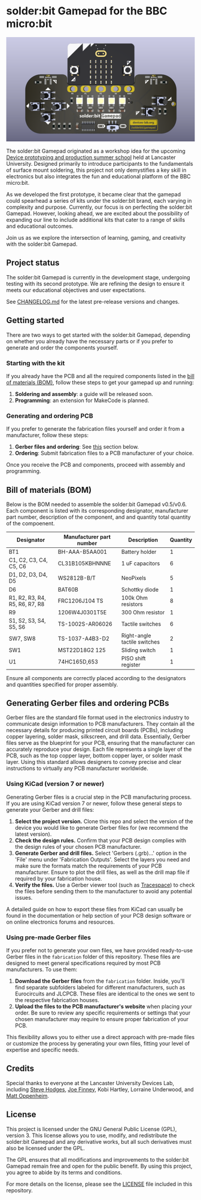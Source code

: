 # solder:bit Gamepad for the BBC micro:bit

![Render of the solder:bit Gamepad PCB](/media/cover-image.png "A render of the latest version of the board")

The solder:bit Gamepad originated as a workshop idea for the upcoming [Device prototyping and production summer school](https://prosquared.org/event/2024-summer-school/) held at Lancaster University. Designed primarily to introduce participants to the fundamentals of surface mount soldering, this project not only demystifies a key skill in electronics but also integrates the fun and educational platform of the BBC micro:bit.

As we developed the first prototype, it became clear that the gamepad could spearhead a series of kits under the solder:bit brand, each varying in complexity and purpose. Currently, our focus is on perfecting the solder:bit Gamepad. However, looking ahead, we are excited about the possibility of expanding our line to include additional kits that cater to a range of skills and educational outcomes.

Join us as we explore the intersection of learning, gaming, and creativity with the solder:bit Gamepad.

## Project status

The solder:bit Gamepad is currently in the development stage, undergoing testing with its second prototype. We are refining the design to ensure it meets our educational objectives and user expectations.

See [CHANGELOG.md](/CHANGELOG.md) for the latest pre-release versions and changes.

## Getting started

There are two ways to get started with the solder:bit Gamepad, depending on whether you already have the necessary parts or if you prefer to generate and order the components yourself.

### Starting with the kit

If you already have the PCB and all the required components listed in the [bill of materials (BOM)](#bill-of-materials-bom), follow these steps to get your gamepad up and running:

1. **Soldering and assembly**: a guide will be released soon.
2. **Programming**: an extension for MakeCode is planned.

### Generating and ordering PCB

If you prefer to generate the fabrication files yourself and order it from a manufacturer, follow these steps:

1. **Gerber files and ordering**: See [this](#generating-gerber-files-and-ordering-pcbsw) section below.
2. **Ordering**: Submit fabrication files to a PCB manufacturer of your choice.

Once you receive the PCB and components, proceed with assembly and programming.

## Bill of materials (BOM)

Below is the BOM needed to assemble the solder:bit Gamepad v0.5/v0.6. Each component is listed with its corresponding designator, manufacturer part number, description of the component, and and quantity total quantity of the compoenent.

| Designator                     | Manufacturer part number | Description                  | Quantity |
| ------------------------------ | ------------------------ | ---------------------------- | -------- |
| BT1                            | BH-AAA-B5AA001           | Battery holder               | 1        |
| C1, C2, C3, C4, C5, C6         | CL31B105KBHNNNE          | 1 uF capacitors              | 6        |
| D1, D2, D3, D4, D5             | WS2812B-B/T              | NeoPixels                    | 5        |
| D6                             | BAT60B                   | Schottky diode               | 1        |
| R1, R2, R3, R4, R5, R6, R7, R8 | FRC1206J104 TS           | 100k Ohm resistors           | 8        |
| R9                             | 1206W4J0301T5E           | 300 Ohm resistor             | 1        |
| S1, S2, S3, S4, S5, S6         | TS-1002S-AR06026         | Tactile switches             | 6        |
| SW7, SW8                       | TS-1037-A4B3-D2          | Right-angle tactile switches | 2        |
| SW1                            | MST22D18G2 125           | Sliding switch               | 1        |
| U1                             | 74HC165D,653             | PISO shift register          | 1        |

Ensure all components are correctly placed according to the designators and quantities specified for proper assembly.

## Generating Gerber files and ordering PCBs

Gerber files are the standard file format used in the electronics industry to communicate design information to PCB manufacturers. They contain all the necessary details for producing printed circuit boards (PCBs), including copper layering, solder mask, silkscreen, and drill data. Essentially, Gerber files serve as the blueprint for your PCB, ensuring that the manufacturer can accurately reproduce your design. Each file represents a single layer of the PCB, such as the top copper layer, bottom copper layer, or solder mask layer. Using this standard allows designers to convey precise and clear instructions to virtually any PCB manufacturer worldwide.

### Using KiCad (version 7 or newer)

Generating Gerber files is a crucial step in the PCB manufacturing process. If you are using KiCad version 7 or newer, follow these general steps to generate your Gerber and drill files:

1. **Select the project version.** Clone this repo and select the version of the device you would like to generate Gerber files for (we recommend the latest version).
2. **Check the design rules.** Confirm that your PCB design complies with the design rules of your chosen PCB manufacturer.
3. **Generate Gerber and drill files.** Select 'Gerbers (.grb)...' option in the 'File' menu under 'Fabrication Outputs'. Select the layers you need and make sure the formats match the requirements of your PCB manufacturer. Ensure to plot the drill files, as well as the drill map file if required by your fabrication house.
4. **Verify the files.** Use a Gerber viewer tool (such as [Tracespace](https://tracespace.io)) to check the files before sending them to the manufacturer to avoid any potential issues.

A detailed guide on how to export these files from KiCad can usually be found in the documentation or help section of your PCB design software or on online electronics forums and resources.

### Using pre-made Gerber files

If you prefer not to generate your own files, we have provided ready-to-use Gerber files in the `fabrication` folder of this repository. These files are designed to meet general specifications required by most PCB manufacturers. To use them:

1. **Download the Gerber files** from the `fabrication` folder. Inside, you'll find separate subfolders labeled for different manufacturers, such as Eurocircuits and JLCPCB. These files are identical to the ones we sent to the respective fabrication houses.
2. **Upload the files to the PCB manufacturer's website** when placing your order. Be sure to review any specific requirements or settings that your chosen manufacturer may require to ensure proper fabrication of your PCB.

This flexibility allows you to either use a direct approach with pre-made files or customize the process by generating your own files, fitting your level of expertise and specific needs.

## Credits

Special thanks to everyone at the Lancaster University Devices Lab, including [Steve Hodges](https://github.com/sehodges), [Joe Finney](https://github.com/finneyj),
Kobi Hartley, Lorraine Underwood, and [Matt Oppenheim](https://github.com/mattoppenheim).

## License

This project is licensed under the GNU General Public License (GPL), version 3. This license allows you to use, modify, and redistribute the solder:bit Gamepad and any derivative works, but all such derivatives must also be licensed under the GPL.

The GPL ensures that all modifications and improvements to the solder:bit Gamepad remain free and open for the public benefit. By using this project, you agree to abide by its terms and conditions.

For more details on the license, please see the [LICENSE](/LICENSE.txt) file included in this repository.
